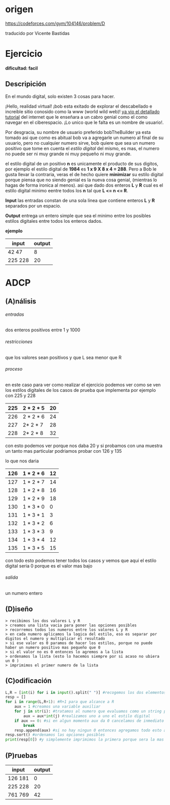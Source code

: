 # origen 

https://codeforces.com/gym/104146/problem/D

traducido por Vicente Bastidas

# Ejercicio

#### dificultad: facil 

## Descripición 
En el mundo digital, solo existen 3 cosas para hacer.

¡Hello, realidad virtual! ¡bob esta exitado de explorar el descabellado e increible sitio conosido como la www (world wild web)! [ya vio el detallado tutorial](https://www.youtube.com/watch?v=A81IwlDeV6c) del internet que le enseñara a un cabro genial como el como navegar en el ciberespacio. ¡Lo unico que le falta es un nombre de usuario!.

Por desgracia, su nombre de usuario preferido bobTheBuilder ya esta tomado asi que como es abitual bob va a agregarle un numero al final de su usuario, pero no cualquier numero sirve, bob quiere que sea un numero positivo que tome en cuenta el _estilo digital_ del mismo, es mas, el numero no puede ser ni muy grande ni muy pequeño ni muy grande.

el estilo digital de un positivo **n** es unicamente el producto de sus digitos, por ejemplo el estilo digital de **1984** es **1 x 9 X 8 x 4 = 288**.
Pero a Bob le gusta llevar la contraria, veras el de hecho quiere **minimizar** su estilo digital porque piensa que no siendo genial es la nueva cosa genial, (mientras lo hagas de forma ironica al menos). asi que dado dos enteros **L** y **R** cual es el estilo digital minimo eentre todos los **n** tal que **L <= n <= R**.

**Input**
las entradas constan de una sola linea que contiene enteros **L** y **R** separados por un espacio.

**Output**
entrega un entero simple que sea el minimo entre los posibles estilos digitales entre todos los enteros dados.

**ejemplo**

|input | output|
|---|---|
|42 47| 8|
|225 228| 20|

# ADCP

## (A)nálisis

###### entradas
dos enteros positivos entre 1 y 1000

###### restricciones 
que los valores sean positivos y que L sea menor que R 

###### proceso
en este caso para ver como realizar el ejercicio podemos ver como se ven los estilos digitales de los casos de prueba que implementa
por ejemplo con 225 y 228

|225|2 * 2 * 5|20|
|-|-|-|
|226|2 * 2 * 6|24|
|227|2*  2 * 7|28|
|228|2*  2 * 8|32|

con esto podemos ver porque nos daba 20 y si probamos con una muestra un tanto mas particular podriamos probar con 126 y 135 

lo que nos daria 

|126| 1 * 2 * 6 |12|
|-|-|-|
|127| 1 * 2 * 7 |14|
|128| 1 * 2 * 8 |16|
|129| 1 * 2 * 9 |18|
|130| 1 * 3 * 0 |0|
|131| 1 * 3 * 1 |3|
|132| 1 * 3 * 2 |6|
|133| 1 * 3 * 3 |9|
|134| 1 * 3 * 4 |12|
|135| 1 * 3 * 5 |15|

con todo esto podemos tener todos los casos y vemos que aqui el estilo digital seria 0 porque es el valor mas bajo 

###### salida 
un numero entero 

## (D)iseño

```
> recibimos los dos valores L y R
> creamos una lista vacia para poner las opciones posibles
> recorremos todos los numeros entre los valores L y R 
> en cada numero aplicamos la logica del estilo, eso es separar por digitos el numero y multiplicar el resultado
> si ese valor es 0 paramos de hacer los estilos, porque no puede haber un numero positivo mas pequeño que 0
> si el valor no es 0 entonces lo agremos a la lista 
> ordenamos la lista (esto lo hacemos siempre por si acaso no ubiera un 0 )
> imprimimos el primer numero de la lista
```

## (C)odificación
```py
L,R = [int(i) for i in input().split(" ")] #recogemos los dos elementos
resp = [] 
for i in range(L,R+1): #R+1 para que alcance a R 
    aux = 1 #creamos una variable auxiliar
    for j in str(i): #tratamos al numero que evaluamos como un string para poder separarlo elemento a elemento  
        aux = aux*int(j) #realizamos uno a uno el estilo digital
    if aux == 0: #si en algun momento aux da 0 cancelamos de inmediato porque es el numero mas pequeño que va a haber nunca 
        break
    resp.append(aux) #si no hay ningun 0 entonces agregamos todo esto a un arreglo de respuestas
resp.sort() #ordenamos las opciones posibles 
print(resp[0]) #y simplemente imprimimos la primera porque sera la mas pequeña
```

## (P)ruebas 

|input|output|
|---|---|
|126 181| 0|
|225 228|20|
|761 769| 42|

